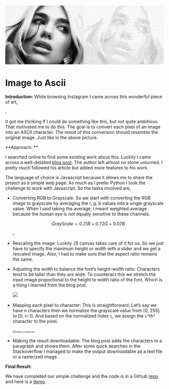 ![](https://github.com/harshapraneeth/image_to_ascii/blob/c8521717628c4945fd20d5e8f301e490b8119011/media/dua_comparison.jpg)

# Image to Ascii

**Introduction:** While browsing Instagram I came across this wonderful piece of art,

<img src="D:\t downloads\photo_2021-10-25_03-25-46.jpg" style="zoom:25%;" />

It got me thinking If I could do something like this, but not quite ambitious. That motivated me to do this. The goal is to convert each pixel of an image into an ASCII character. The result of this conversion should resemble the original image. Just like in the above picture.

**Approach: **

I searched online to find some existing work about this. Luckily I came across a well-detailed [blog post](https://marmelab.com/blog/2018/02/20/convert-image-to-ascii-art-masterpiece.html). The author left almost no stone unturned. I pretty much followed his article but added more features to his work.

The language of choice is Javascript because it allows me to share the project as a simple web page. As much as I prefer Python I took the challenge to work with Javascript. So the tasks involved are,

- Converting RGB to Grayscale: So we start with converting the RGB image to grayscale by averaging the r, g, b values into a single grayscale value. When I said taking the average, I meant weighted average because the human eye is not equally sensitive to these channels.

  $$ GrayScale = 0.21 R + 0.72 G + 0.07 B $$

  <img src="C:\Users\dhpra\Downloads\hattori_color_grayscale.jpg" style="zoom:33%;" />

- Rescaling the image: Luckily JS canvas takes care of it for us. So we just have to specify the maximum height or width with a slider and we get a rescaled image. Also, I had to make sure that the aspect ratio remains the same.

- Adjusting the width to balance the font’s height-width ratio: Characters tend to be taller than they are wide. To counteract this we stretch the input image proportional to the height to width ratio of the font. Which is a thing I learned from the blog post.

  ![](C:\Users\dhpra\Downloads\hattori_streched.png)

- Mapping each pixel to character: This is straightforward. Let’s say we have n characters then we normalize the grayscale value from [0, 255] to [0, n-1]. And based on the normalized index `i`, we assign the `i`^th^ character to the pixel.

  <img src="C:\Users\dhpra\Downloads\hattori_comparison.jpg" alt="hattori_comparison" style="zoom:50%;" />

- Making the result downloadable: The blog post adds the characters to a paragraph and shows them. After some quick searches in the Stackoverflow I managed to make the output downloadable as a text file or a rasterized image.

**Final Result:**

We have completed our simple challenge and the code is in a Github [repo](https://github.com/harshapraneeth/image_to_ascii) and here is a [demo](http://image2ascii.glitch.me/).
